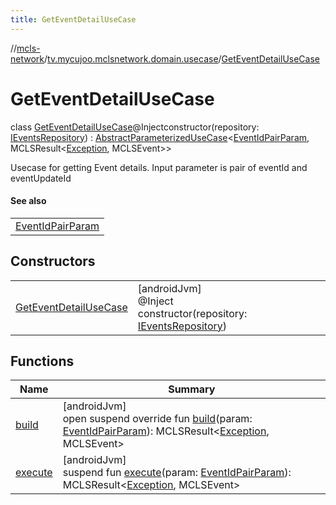 ```yaml
---
title: GetEventDetailUseCase
---
```

//[mcls-network](../../../index.html)/[tv.mycujoo.mclsnetwork.domain.usecase](../index.html)/[GetEventDetailUseCase](index.html)



# GetEventDetailUseCase

class [GetEventDetailUseCase](index.html)@Injectconstructor(repository: [IEventsRepository](../../tv.mycujoo.mclsnetwork.domain.repository/-i-events-repository/index.html)) : [AbstractParameterizedUseCase](../-abstract-parameterized-use-case/index.html)&lt;[EventIdPairParam](../../tv.mycujoo.mclsnetwork.domain.params/-event-id-pair-param/index.html), MCLSResult&lt;[Exception](https://kotlinlang.org/api/latest/jvm/stdlib/kotlin/-exception/index.html), MCLSEvent&gt;&gt; 

Usecase for getting Event details. Input parameter is pair of eventId and eventUpdateId



#### See also


| |
|---|
| [EventIdPairParam](../../tv.mycujoo.mclsnetwork.domain.params/-event-id-pair-param/index.html) |


## Constructors


| | |
|---|---|
| [GetEventDetailUseCase](-get-event-detail-use-case.html) | [androidJvm]<br>@Inject<br>constructor(repository: [IEventsRepository](../../tv.mycujoo.mclsnetwork.domain.repository/-i-events-repository/index.html)) |


## Functions


| Name | Summary |
|---|---|
| [build](build.html) | [androidJvm]<br>open suspend override fun [build](build.html)(param: [EventIdPairParam](../../tv.mycujoo.mclsnetwork.domain.params/-event-id-pair-param/index.html)): MCLSResult&lt;[Exception](https://kotlinlang.org/api/latest/jvm/stdlib/kotlin/-exception/index.html), MCLSEvent&gt; |
| [execute](index.html#-304783589%2FFunctions%2F-506170386) | [androidJvm]<br>suspend fun [execute](index.html#-304783589%2FFunctions%2F-506170386)(param: [EventIdPairParam](../../tv.mycujoo.mclsnetwork.domain.params/-event-id-pair-param/index.html)): MCLSResult&lt;[Exception](https://kotlinlang.org/api/latest/jvm/stdlib/kotlin/-exception/index.html), MCLSEvent&gt; |

